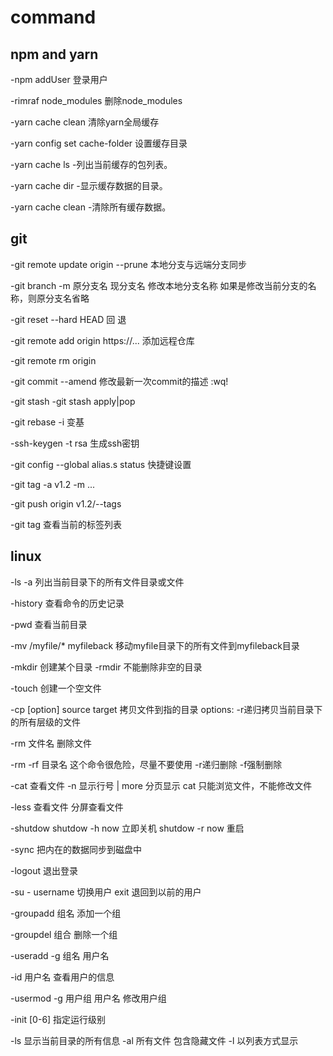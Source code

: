 # command

## npm and yarn

-npm addUser  登录用户

-rimraf node_modules   删除node_modules 

-yarn cache clean      清除yarn全局缓存

-yarn config set cache-folder <path> 设置缓存目录

-yarn cache ls
-列出当前缓存的包列表。

-yarn cache dir
-显示缓存数据的目录。

-yarn cache clean
-清除所有缓存数据。

## git

-git remote update origin --prune 本地分支与远端分支同步

-git branch -m 原分支名 现分支名  修改本地分支名称 如果是修改当前分支的名称，则原分支名省略

-git reset --hard HEAD 回 退

-git remote add origin https://... 添加远程仓库

-git remote rm origin

-git commit --amend 修改最新一次commit的描述 :wq!

-git stash   -git stash apply|pop

-git rebase -i 变基

-ssh-keygen -t rsa 生成ssh密钥

-git config --global alias.s status 快捷键设置

-git tag -a v1.2 -m ...

-git push origin v1.2/--tags

-git tag 查看当前的标签列表

## linux

-ls -a 列出当前目录下的所有文件目录或文件

-history 查看命令的历史记录

-pwd 查看当前目录

-mv /myfile/* myfileback 移动myfile目录下的所有文件到myfileback目录

-mkdir 创建某个目录 -rmdir 不能删除非空的目录

-touch 创建一个空文件

-cp [option] source target 拷贝文件到指的目录  options: -r递归拷贝当前目录下的所有层级的文件

-rm 文件名 删除文件

-rm -rf 目录名 这个命令很危险，尽量不要使用 -r递归删除 -f强制删除

-cat 查看文件  -n 显示行号 | more 分页显示 cat 只能浏览文件，不能修改文件

-less 查看文件 分屏查看文件

-shutdow shutdow -h now 立即关机 shutdow -r now 重启

-sync 把内在的数据同步到磁盘中

-logout 退出登录

-su - username 切换用户 exit 退回到以前的用户

-groupadd 组名   添加一个组

-groupdel 组合  删除一个组

-useradd -g 组名  用户名

-id 用户名 查看用户的信息

-usermod -g 用户组 用户名   修改用户组

-init [0-6] 指定运行级别

-ls 显示当前目录的所有信息  -al 所有文件 包含隐藏文件  -l 以列表方式显示
